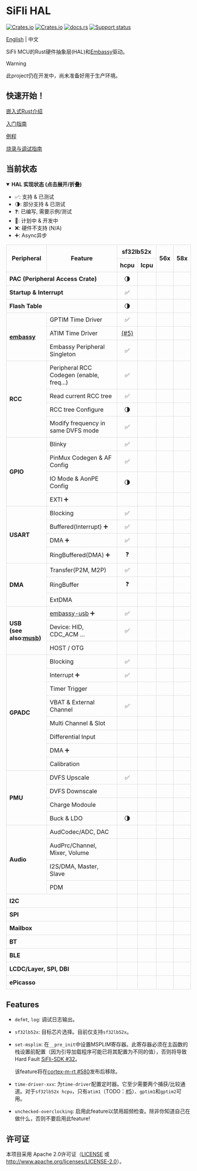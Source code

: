 # SiFli HAL

[![Crates.io][badge-license]][crates]
[![Crates.io][badge-version]][crates]
[![docs.rs][badge-docsrs]][docsrs]
[![Support status][badge-support-status]][githubrepo]

[badge-license]: https://img.shields.io/crates/l/sifli-hal?style=for-the-badge
[badge-version]: https://img.shields.io/crates/v/sifli-hal?style=for-the-badge
[badge-docsrs]: https://img.shields.io/docsrs/sifli-hal?style=for-the-badge
[badge-support-status]: https://img.shields.io/badge/Support_status-Community-yellow?style=for-the-badge
[crates]: https://crates.io/crates/sifli-hal
[docsrs]: https://docs.rs/sifli-hal
[githubrepo]: https://github.com/OpenSiFli/sifli-hal

[English](README.md) | 中文

SiFli MCU的Rust硬件抽象层(HAL)和[Embassy](https://github.com/embassy-rs/embassy)驱动。

> [!WARNING]
> 
> 此project仍在开发中，尚未准备好用于生产环境。

## 快速开始！

[嵌入式Rust介绍](../docs/intro_to_embedded_rust.md)

[入门指南](../docs/get_started.md)

[例程](examples)

[烧录与调试指南](../docs/flash_and_debug.md)

## 当前状态

<details open>
<summary><strong>HAL 实现状态 (点击展开/折叠)</strong></summary>
<div>
  <ul>
    <li>✅: 支持 & 已测试</li>
    <li>🌗: 部分支持 & 已测试</li>
    <li>❓: 已编写, 需要示例/测试</li>
    <li>📝: 计划中 & 开发中</li>
    <li>❌: 硬件不支持 (N/A)</li>
    <li>➕: Async异步</li>
  </ul>
</div>
<table style="border-collapse: collapse; width: 100%;">
  <thead>
    <tr style="text-align: center;">
      <th style="border: 1px solid #ddd; padding: 8px;" rowspan="2">Peripheral</th>
      <th style="border: 1px solid #ddd; padding: 8px;" rowspan="2">Feature</th>
      <th style="border: 1px solid #ddd; padding: 8px;" colspan="2">sf32lb52x</th>
      <th style="border: 1px solid #ddd; padding: 8px;" rowspan="2">56x</th>
      <th style="border: 1px solid #ddd; padding: 8px;" rowspan="2">58x</th>
    </tr>
    <tr style="text-align: center;">
      <th style="border: 1px solid #ddd; padding: 8px;">hcpu</th>
      <th style="border: 1px solid #ddd; padding: 8px;">lcpu</th>
    </tr>
  </thead>
  <tbody>
    <tr>
      <td style="border: 1px solid #ddd; padding: 8px;" colspan="2"><strong>PAC (Peripheral Access Crate)</strong></td>
      <td style="border: 1px solid #ddd; padding: 8px; text-align: center;">🌗</td>
      <td style="border: 1px solid #ddd; padding: 8px; text-align: center;"></td>
      <td style="border: 1px solid #ddd; padding: 8px; text-align: center;"></td>
      <td style="border: 1px solid #ddd; padding: 8px; text-align: center;"></td>
    </tr>
    <tr>
      <td style="border: 1px solid #ddd; padding: 8px;" colspan="2"><strong>Startup & Interrupt</strong></td>
      <td style="border: 1px solid #ddd; padding: 8px; text-align: center;">✅</td>
      <td style="border: 1px solid #ddd; padding: 8px; text-align: center;"></td>
      <td style="border: 1px solid #ddd; padding: 8px; text-align: center;"></td>
      <td style="border: 1px solid #ddd; padding: 8px; text-align: center;"></td>
    </tr>
    <tr>
      <td style="border: 1px solid #ddd; padding: 8px;" colspan="2"><strong>Flash Table</strong></td>
      <td style="border: 1px solid #ddd; padding: 8px; text-align: center;">🌗</td>
      <td style="border: 1px solid #ddd; padding: 8px; text-align: center;"></td>
      <td style="border: 1px solid #ddd; padding: 8px; text-align: center;"></td>
      <td style="border: 1px solid #ddd; padding: 8px; text-align: center;"></td>
    </tr>
    <tr>
      <td style="border: 1px solid #ddd; padding: 8px;" rowspan="3"><strong><a href="https://github.com/embassy-rs/embassy">embassy</a></strong></td>
      <td style="border: 1px solid #ddd; padding: 8px;">GPTIM Time Driver</td>
      <td style="border: 1px solid #ddd; padding: 8px; text-align: center;">✅</td>
      <td style="border: 1px solid #ddd; padding: 8px; text-align: center;"></td>
      <td style="border: 1px solid #ddd; padding: 8px; text-align: center;"></td>
      <td style="border: 1px solid #ddd; padding: 8px; text-align: center;"></td>
    </tr>
    <tr>
      <td style="border: 1px solid #ddd; padding: 8px;">ATIM Time Driver</td>
        <td style="border: 1px solid #ddd; padding: 8px; text-align: center;"><a href="https://github.com/OpenSiFli/sifli-rs/issues/5">(#5)</a></td>
      <td style="border: 1px solid #ddd; padding: 8px; text-align: center;"></td>
      <td style="border: 1px solid #ddd; padding: 8px; text-align: center;"></td>
      <td style="border: 1px solid #ddd; padding: 8px; text-align: center;"></td>
    </tr>
    <tr>
      <td style="border: 1px solid #ddd; padding: 8px;">Embassy Peripheral Singleton</td>
      <td style="border: 1px solid #ddd; padding: 8px; text-align: center;">✅</td>
      <td style="border: 1px solid #ddd; padding: 8px; text-align: center;"></td>
      <td style="border: 1px solid #ddd; padding: 8px; text-align: center;"></td>
      <td style="border: 1px solid #ddd; padding: 8px; text-align: center;"></td>
    </tr>
    <tr>
      <td style="border: 1px solid #ddd; padding: 8px;" rowspan="4"><strong>RCC</strong></td>
      <td style="border: 1px solid #ddd; padding: 8px;">Peripheral RCC Codegen (enable, freq...)</td>
      <td style="border: 1px solid #ddd; padding: 8px; text-align: center;">✅</td>
      <td style="border: 1px solid #ddd; padding: 8px; text-align: center;"></td>
      <td style="border: 1px solid #ddd; padding: 8px; text-align: center;"></td>
      <td style="border: 1px solid #ddd; padding: 8px; text-align: center;"></td>
    </tr>
    <tr>
      <td style="border: 1px solid #ddd; padding: 8px;">Read current RCC tree</td>
      <td style="border: 1px solid #ddd; padding: 8px; text-align: center;">✅</td>
      <td style="border: 1px solid #ddd; padding: 8px; text-align: center;"></td>
      <td style="border: 1px solid #ddd; padding: 8px; text-align: center;"></td>
      <td style="border: 1px solid #ddd; padding: 8px; text-align: center;"></td>
    </tr>
    <tr>
      <td style="border: 1px solid #ddd; padding: 8px;">RCC tree Configure</td>
      <td style="border: 1px solid #ddd; padding: 8px; text-align: center;">🌗</td>
      <td style="border: 1px solid #ddd; padding: 8px; text-align: center;"></td>
      <td style="border: 1px solid #ddd; padding: 8px; text-align: center;"></td>
      <td style="border: 1px solid #ddd; padding: 8px; text-align: center;"></td>
    </tr>
    <tr>
      <td style="border: 1px solid #ddd; padding: 8px;">Modify frequency in same DVFS mode</td>
      <td style="border: 1px solid #ddd; padding: 8px; text-align: center;">✅</td>
      <td style="border: 1px solid #ddd; padding: 8px; text-align: center;"></td>
      <td style="border: 1px solid #ddd; padding: 8px; text-align: center;"></td>
      <td style="border: 1px solid #ddd; padding: 8px; text-align: center;"></td>
    </tr>
    <tr>
      <td style="border: 1px solid #ddd; padding: 8px;" rowspan="4"><strong>GPIO</strong></td>
      <td style="border: 1px solid #ddd; padding: 8px;">Blinky</td>
      <td style="border: 1px solid #ddd; padding: 8px; text-align: center;">✅</td>
      <td style="border: 1px solid #ddd; padding: 8px; text-align: center;"></td>
      <td style="border: 1px solid #ddd; padding: 8px; text-align: center;"></td>
      <td style="border: 1px solid #ddd; padding: 8px; text-align: center;"></td>
    </tr>
    <tr>
      <td style="border: 1px solid #ddd; padding: 8px;">PinMux Codegen & AF Config</td>
      <td style="border: 1px solid #ddd; padding: 8px; text-align: center;">✅</td>
      <td style="border: 1px solid #ddd; padding: 8px; text-align: center;"></td>
      <td style="border: 1px solid #ddd; padding: 8px; text-align: center;"></td>
      <td style="border: 1px solid #ddd; padding: 8px; text-align: center;"></td>
    </tr>
    <tr>
      <td style="border: 1px solid #ddd; padding: 8px;">IO Mode & AonPE Config</td>
      <td style="border: 1px solid #ddd; padding: 8px; text-align: center;">🌗</td>
      <td style="border: 1px solid #ddd; padding: 8px; text-align: center;"></td>
      <td style="border: 1px solid #ddd; padding: 8px; text-align: center;"></td>
      <td style="border: 1px solid #ddd; padding: 8px; text-align: center;"></td>
    </tr>
    <tr>
      <td style="border: 1px solid #ddd; padding: 8px;">EXTI ➕</td>
      <td style="border: 1px solid #ddd; padding: 8px; text-align: center;"></td>
      <td style="border: 1px solid #ddd; padding: 8px; text-align: center;"></td>
      <td style="border: 1px solid #ddd; padding: 8px; text-align: center;"></td>
      <td style="border: 1px solid #ddd; padding: 8px; text-align: center;"></td>
    </tr>
    <tr>
      <td style="border: 1px solid #ddd; padding: 8px;" rowspan="4"><strong>USART</strong></td>
      <td style="border: 1px solid #ddd; padding: 8px;">Blocking</td>
      <td style="border: 1px solid #ddd; padding: 8px; text-align: center;">✅</td>
      <td style="border: 1px solid #ddd; padding: 8px; text-align: center;"></td>
      <td style="border: 1px solid #ddd; padding: 8px; text-align: center;"></td>
      <td style="border: 1px solid #ddd; padding: 8px; text-align: center;"></td>
    </tr>
    <tr>
      <td style="border: 1px solid #ddd; padding: 8px;">Buffered(Interrupt) ➕</td>
      <td style="border: 1px solid #ddd; padding: 8px; text-align: center;">✅</td>
      <td style="border: 1px solid #ddd; padding: 8px; text-align: center;"></td>
      <td style="border: 1px solid #ddd; padding: 8px; text-align: center;"></td>
      <td style="border: 1px solid #ddd; padding: 8px; text-align: center;"></td>
    </tr>
    <tr>
      <td style="border: 1px solid #ddd; padding: 8px;">DMA ➕</td>
      <td style="border: 1px solid #ddd; padding: 8px; text-align: center;">✅</td>
      <td style="border: 1px solid #ddd; padding: 8px; text-align: center;"></td>
      <td style="border: 1px solid #ddd; padding: 8px; text-align: center;"></td>
      <td style="border: 1px solid #ddd; padding: 8px; text-align: center;"></td>
    </tr>
    <tr>
      <td style="border: 1px solid #ddd; padding: 8px;">RingBuffered(DMA) ➕</td>
      <td style="border: 1px solid #ddd; padding: 8px; text-align: center;">❓</td>
      <td style="border: 1px solid #ddd; padding: 8px; text-align: center;"></td>
      <td style="border: 1px solid #ddd; padding: 8px; text-align: center;"></td>
      <td style="border: 1px solid #ddd; padding: 8px; text-align: center;"></td>
    </tr>
    <tr>
      <td style="border: 1px solid #ddd; padding: 8px;" rowspan="3"><strong>DMA</strong></td>
      <td style="border: 1px solid #ddd; padding: 8px;">Transfer(P2M, M2P)</td>
      <td style="border: 1px solid #ddd; padding: 8px; text-align: center;">✅</td>
      <td style="border: 1px solid #ddd; padding: 8px; text-align: center;"></td>
      <td style="border: 1px solid #ddd; padding: 8px; text-align: center;"></td>
      <td style="border: 1px solid #ddd; padding: 8px; text-align: center;"></td>
    </tr>
    <tr>
      <td style="border: 1px solid #ddd; padding: 8px;">RingBuffer</td>
      <td style="border: 1px solid #ddd; padding: 8px; text-align: center;">❓</td>
      <td style="border: 1px solid #ddd; padding: 8px; text-align: center;"></td>
      <td style="border: 1px solid #ddd; padding: 8px; text-align: center;"></td>
      <td style="border: 1px solid #ddd; padding: 8px; text-align: center;"></td>
    </tr>
    <tr>
      <td style="border: 1px solid #ddd; padding: 8px;">ExtDMA</td>
      <td style="border: 1px solid #ddd; padding: 8px; text-align: center;"></td>
      <td style="border: 1px solid #ddd; padding: 8px; text-align: center;"></td>
      <td style="border: 1px solid #ddd; padding: 8px; text-align: center;"></td>
      <td style="border: 1px solid #ddd; padding: 8px; text-align: center;"></td>
    </tr>
    <tr>
      <td style="border: 1px solid #ddd; padding: 8px;" rowspan="3"><strong>USB<br>(see also:<a href="https://github.com/decaday/musb">musb</a>)</strong></td>
      <td style="border: 1px solid #ddd; padding: 8px;"><a href="https://crates.io/crates/embassy-usb">embassy-usb</a> ➕</td>
      <td style="border: 1px solid #ddd; padding: 8px; text-align: center;">✅</td>
      <td style="border: 1px solid #ddd; padding: 8px; text-align: center;"></td>
      <td style="border: 1px solid #ddd; padding: 8px; text-align: center;"></td>
      <td style="border: 1px solid #ddd; padding: 8px; text-align: center;"></td>
    </tr>
    <tr>
      <td style="border: 1px solid #ddd; padding: 8px;">Device: HID, CDC_ACM ...</td>
      <td style="border: 1px solid #ddd; padding: 8px; text-align: center;">✅</td>
      <td style="border: 1px solid #ddd; padding: 8px; text-align: center;"></td>
      <td style="border: 1px solid #ddd; padding: 8px; text-align: center;"></td>
      <td style="border: 1px solid #ddd; padding: 8px; text-align: center;"></td>
    </tr>
    <tr>
      <td style="border: 1px solid #ddd; padding: 8px;">HOST / OTG</td>
      <td style="border: 1px solid #ddd; padding: 8px; text-align: center;"></td>
      <td style="border: 1px solid #ddd; padding: 8px; text-align: center;"></td>
      <td style="border: 1px solid #ddd; padding: 8px; text-align: center;"></td>
      <td style="border: 1px solid #ddd; padding: 8px; text-align: center;"></td>
    </tr>
    <tr>
      <td style="border: 1px solid #ddd; padding: 8px;" rowspan="8"><strong>GPADC</strong></td>
      <td style="border: 1px solid #ddd; padding: 8px;">Blocking</td>
      <td style="border: 1px solid #ddd; padding: 8px; text-align: center;">✅</td>
      <td style="border: 1px solid #ddd; padding: 8px; text-align: center;"></td>
      <td style="border: 1px solid #ddd; padding: 8px; text-align: center;"></td>
      <td style="border: 1px solid #ddd; padding: 8px; text-align: center;"></td>
    </tr>
    <tr>
      <td style="border: 1px solid #ddd; padding: 8px;">Interrupt ➕</td>
      <td style="border: 1px solid #ddd; padding: 8px; text-align: center;">✅</td>
      <td style="border: 1px solid #ddd; padding: 8px; text-align: center;"></td>
      <td style="border: 1px solid #ddd; padding: 8px; text-align: center;"></td>
      <td style="border: 1px solid #ddd; padding: 8px; text-align: center;"></td>
    </tr>
    <tr>
      <td style="border: 1px solid #ddd; padding: 8px;">Timer Trigger</td>
      <td style="border: 1px solid #ddd; padding: 8px; text-align: center;"></td>
      <td style="border: 1px solid #ddd; padding: 8px; text-align: center;"></td>
      <td style="border: 1px solid #ddd; padding: 8px; text-align: center;"></td>
      <td style="border: 1px solid #ddd; padding: 8px; text-align: center;"></td>
    </tr>
    <tr>
      <td style="border: 1px solid #ddd; padding: 8px;">VBAT & External Channel</td>
      <td style="border: 1px solid #ddd; padding: 8px; text-align: center;">✅</td>
      <td style="border: 1px solid #ddd; padding: 8px; text-align: center;"></td>
      <td style="border: 1px solid #ddd; padding: 8px; text-align: center;"></td>
      <td style="border: 1px solid #ddd; padding: 8px; text-align: center;"></td>
    </tr>
    <tr>
      <td style="border: 1px solid #ddd; padding: 8px;">Multi Channel & Slot</td>
      <td style="border: 1px solid #ddd; padding: 8px; text-align: center;"></td>
      <td style="border: 1px solid #ddd; padding: 8px; text-align: center;"></td>
      <td style="border: 1px solid #ddd; padding: 8px; text-align: center;"></td>
      <td style="border: 1px solid #ddd; padding: 8px; text-align: center;"></td>
    </tr>
    <tr>
      <td style="border: 1px solid #ddd; padding: 8px;">Differential Input</td>
      <td style="border: 1px solid #ddd; padding: 8px; text-align: center;"></td>
      <td style="border: 1px solid #ddd; padding: 8px; text-align: center;"></td>
      <td style="border: 1px solid #ddd; padding: 8px; text-align: center;"></td>
      <td style="border: 1px solid #ddd; padding: 8px; text-align: center;"></td>
    </tr>
    <tr>
      <td style="border: 1px solid #ddd; padding: 8px;">DMA ➕</td>
      <td style="border: 1px solid #ddd; padding: 8px; text-align: center;"></td>
      <td style="border: 1px solid #ddd; padding: 8px; text-align: center;"></td>
      <td style="border: 1px solid #ddd; padding: 8px; text-align: center;"></td>
      <td style="border: 1px solid #ddd; padding: 8px; text-align: center;"></td>
    </tr>
    <tr>
      <td style="border: 1px solid #ddd; padding: 8px;">Calibration</td>
      <td style="border: 1px solid #ddd; padding: 8px; text-align: center;"></td>
      <td style="border: 1px solid #ddd; padding: 8px; text-align: center;"></td>
      <td style="border: 1px solid #ddd; padding: 8px; text-align: center;"></td>
      <td style="border: 1px solid #ddd; padding: 8px; text-align: center;"></td>
    </tr>
    <tr>
      <td style="border: 1px solid #ddd; padding: 8px;" rowspan="4"><strong>PMU</strong></td>
      <td style="border: 1px solid #ddd; padding: 8px;">DVFS Upscale</td>
      <td style="border: 1px solid #ddd; padding: 8px; text-align: center;">✅</td>
      <td style="border: 1px solid #ddd; padding: 8px; text-align: center;"></td>
      <td style="border: 1px solid #ddd; padding: 8px; text-align: center;"></td>
      <td style="border: 1px solid #ddd; padding: 8px; text-align: center;"></td>
    </tr>
    <tr>
      <td style="border: 1px solid #ddd; padding: 8px;">DVFS Downscale</td>
      <td style="border: 1px solid #ddd; padding: 8px; text-align: center;"></td>
      <td style="border: 1px solid #ddd; padding: 8px; text-align: center;"></td>
      <td style="border: 1px solid #ddd; padding: 8px; text-align: center;"></td>
      <td style="border: 1px solid #ddd; padding: 8px; text-align: center;"></td>
    </tr>
    <tr>
      <td style="border: 1px solid #ddd; padding: 8px;">Charge Modoule</td>
      <td style="border: 1px solid #ddd; padding: 8px; text-align: center;"></td>
      <td style="border: 1px solid #ddd; padding: 8px; text-align: center;"></td>
      <td style="border: 1px solid #ddd; padding: 8px; text-align: center;"></td>
      <td style="border: 1px solid #ddd; padding: 8px; text-align: center;"></td>
    </tr>
    <tr>
      <td style="border: 1px solid #ddd; padding: 8px;">Buck & LDO</td>
      <td style="border: 1px solid #ddd; padding: 8px; text-align: center;">🌗</td>
      <td style="border: 1px solid #ddd; padding: 8px; text-align: center;"></td>
      <td style="border: 1px solid #ddd; padding: 8px; text-align: center;"></td>
      <td style="border: 1px solid #ddd; padding: 8px; text-align: center;"></td>
    </tr>
    <tr>
      <td style="border: 1px solid #ddd; padding: 8px;" rowspan="4"><strong>Audio</strong></td>
      <td style="border: 1px solid #ddd; padding: 8px;">AudCodec/ADC, DAC</td>
      <td style="border: 1px solid #ddd; padding: 8px; text-align: center;"></td>
      <td style="border: 1px solid #ddd; padding: 8px; text-align: center;"></td>
      <td style="border: 1px solid #ddd; padding: 8px; text-align: center;"></td>
      <td style="border: 1px solid #ddd; padding: 8px; text-align: center;"></td>
    </tr>
    <tr>
      <td style="border: 1px solid #ddd; padding: 8px;">AudPrc/Channel, Mixer, Volume</td>
      <td style="border: 1px solid #ddd; padding: 8px; text-align: center;"></td>
      <td style="border: 1px solid #ddd; padding: 8px; text-align: center;"></td>
      <td style="border: 1px solid #ddd; padding: 8px; text-align: center;"></td>
      <td style="border: 1px solid #ddd; padding: 8px; text-align: center;"></td>
    </tr>
    <tr>
      <td style="border: 1px solid #ddd; padding: 8px;">I2S/DMA, Master, Slave</td>
      <td style="border: 1px solid #ddd; padding: 8px; text-align: center;"></td>
      <td style="border: 1px solid #ddd; padding: 8px; text-align: center;"></td>
      <td style="border: 1px solid #ddd; padding: 8px; text-align: center;"></td>
      <td style="border: 1px solid #ddd; padding: 8px; text-align: center;"></td>
    </tr>
    <tr>
      <td style="border: 1px solid #ddd; padding: 8px;">PDM</td>
      <td style="border: 1px solid #ddd; padding: 8px; text-align: center;"></td>
      <td style="border: 1px solid #ddd; padding: 8px; text-align: center;"></td>
      <td style="border: 1px solid #ddd; padding: 8px; text-align: center;"></td>
      <td style="border: 1px solid #ddd; padding: 8px; text-align: center;"></td>
    </tr>
    <tr>
      <td style="border: 1px solid #ddd; padding: 8px;" colspan="2"><strong>I2C</strong></td>
      <td style="border: 1px solid #ddd; padding: 8px; text-align: center;"></td>
      <td style="border: 1px solid #ddd; padding: 8px; text-align: center;"></td>
      <td style="border: 1px solid #ddd; padding: 8px; text-align: center;"></td>
      <td style="border: 1px solid #ddd; padding: 8px; text-align: center;"></td>
    </tr>
    <tr>
      <td style="border: 1px solid #ddd; padding: 8px;" colspan="2"><strong>SPI</strong></td>
      <td style="border: 1px solid #ddd; padding: 8px; text-align: center;"></td>
      <td style="border: 1px solid #ddd; padding: 8px; text-align: center;"></td>
      <td style="border: 1px solid #ddd; padding: 8px; text-align: center;"></td>
      <td style="border: 1px solid #ddd; padding: 8px; text-align: center;"></td>
    </tr>
    <tr>
      <td style="border: 1px solid #ddd; padding: 8px;" colspan="2"><strong>Mailbox</strong></td>
      <td style="border: 1px solid #ddd; padding: 8px; text-align: center;"></td>
      <td style="border: 1px solid #ddd; padding: 8px; text-align: center;"></td>
      <td style="border: 1px solid #ddd; padding: 8px; text-align: center;"></td>
      <td style="border: 1px solid #ddd; padding: 8px; text-align: center;"></td>
    </tr>
    <tr>
      <td style="border: 1px solid #ddd; padding: 8px;" colspan="2"><strong>BT</strong></td>
      <td style="border: 1px solid #ddd; padding: 8px; text-align: center;"></td>
      <td style="border: 1px solid #ddd; padding: 8px; text-align: center;"></td>
      <td style="border: 1px solid #ddd; padding: 8px; text-align: center;"></td>
      <td style="border: 1px solid #ddd; padding: 8px; text-align: center;"></td>
    </tr>
    <tr>
      <td style="border: 1px solid #ddd; padding: 8px;" colspan="2"><strong>BLE</strong></td>
      <td style="border: 1px solid #ddd; padding: 8px; text-align: center;"></td>
      <td style="border: 1px solid #ddd; padding: 8px; text-align: center;"></td>
      <td style="border: 1px solid #ddd; padding: 8px; text-align: center;"></td>
      <td style="border: 1px solid #ddd; padding: 8px; text-align: center;"></td>
    </tr>
    <tr>
      <td style="border: 1px solid #ddd; padding: 8px;" colspan="2"><strong>LCDC/Layer, SPI, DBI</strong></td>
      <td style="border: 1px solid #ddd; padding: 8px; text-align: center;"></td>
      <td style="border: 1px solid #ddd; padding: 8px; text-align: center;"></td>
      <td style="border: 1px solid #ddd; padding: 8px; text-align: center;"></td>
      <td style="border: 1px solid #ddd; padding: 8px; text-align: center;"></td>
    </tr>
    <tr>
      <td style="border: 1px solid #ddd; padding: 8px;" colspan="2"><strong>ePicasso</strong></td>
      <td style="border: 1px solid #ddd; padding: 8px; text-align: center;"></td>
      <td style="border: 1px solid #ddd; padding: 8px; text-align: center;"></td>
      <td style="border: 1px solid #ddd; padding: 8px; text-align: center;"></td>
      <td style="border: 1px solid #ddd; padding: 8px; text-align: center;"></td>
    </tr>
  </tbody>
</table>
</details>

## Features

- `defmt`, `log`: 调试日志输出。

- `sf32lb52x`: 目标芯片选择。目前仅支持`sf32lb52x`。

- `set-msplim`: 在`__pre_init`中设置MSPLIM寄存器。此寄存器必须在主函数的栈设置前配置（因为引导加载程序可能已将其配置为不同的值），否则将导致Hard Fault [SiFli-SDK #32](https://github.com/OpenSiFli/SiFli-SDK/issues/32)。

  该feature将在[cortex-m-rt #580](https://github.com/rust-embedded/cortex-m/pull/580)发布后移除。

- `time-driver-xxx`: 为`time-driver`配置定时器。它至少需要两个捕获/比较通道。对于`sf32lb52x hcpu`，只有`atim1`（TODO：[#5](https://github.com/OpenSiFli/sifli-rs/issues/5)）、`gptim1`和`gptim2`可用。

- `unchecked-overclocking`: 启用此feature以禁用超频检查。除非你知道自己在做什么，否则不要启用此feature!

## 许可证

本项目采用 Apache 2.0许可证（[LICENSE](../LICENSE) 或 <http://www.apache.org/licenses/LICENSE-2.0>）。